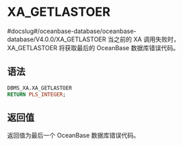 XA_GETLASTOER 
==================================
#docslug#/oceanbase-database/oceanbase-database/V4.0.0/XA_GETLASTOER
当之前的 XA 调用失败时，XA_GETLASTOER 将获取最后的 OceanBase 数据库错误代码。

语法 
-----------------------

```sql
DBMS_XA.XA_GETLASTOER 
RETURN PLS_INTEGER;
```



返回值 
------------------------

返回值为最后一个 OceanBase 数据库错误代码。
